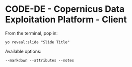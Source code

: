 
# CODE-DE - Copernicus Data Exploitation Platform - Client

From the terminal, pop in:

  ```yo reveal:slide "Slide Title"```

Available options:

 ```--markdown --attributes --notes```
